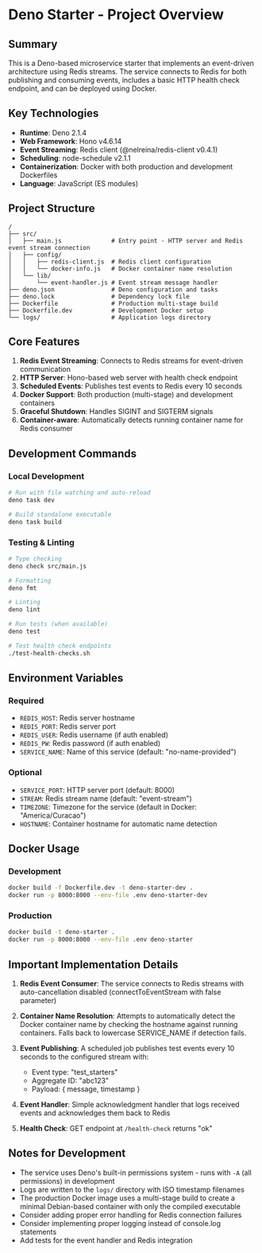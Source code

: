 # Deno Starter - Project Overview

## Summary

This is a Deno-based microservice starter that implements an event-driven
architecture using Redis streams. The service connects to Redis for both
publishing and consuming events, includes a basic HTTP health check endpoint,
and can be deployed using Docker.

## Key Technologies

- **Runtime**: Deno 2.1.4
- **Web Framework**: Hono v4.6.14
- **Event Streaming**: Redis client (@nelreina/redis-client v0.4.1)
- **Scheduling**: node-schedule v2.1.1
- **Containerization**: Docker with both production and development Dockerfiles
- **Language**: JavaScript (ES modules)

## Project Structure

```
/
├── src/
│   ├── main.js              # Entry point - HTTP server and Redis event stream connection
│   ├── config/
│   │   ├── redis-client.js  # Redis client configuration
│   │   └── docker-info.js   # Docker container name resolution
│   └── lib/
│       └── event-handler.js # Event stream message handler
├── deno.json                # Deno configuration and tasks
├── deno.lock                # Dependency lock file
├── Dockerfile               # Production multi-stage build
├── Dockerfile.dev           # Development Docker setup
└── logs/                    # Application logs directory
```

## Core Features

1. **Redis Event Streaming**: Connects to Redis streams for event-driven
   communication
2. **HTTP Server**: Hono-based web server with health check endpoint
3. **Scheduled Events**: Publishes test events to Redis every 10 seconds
4. **Docker Support**: Both production (multi-stage) and development containers
5. **Graceful Shutdown**: Handles SIGINT and SIGTERM signals
6. **Container-aware**: Automatically detects running container name for Redis
   consumer

## Development Commands

### Local Development

```bash
# Run with file watching and auto-reload
deno task dev

# Build standalone executable
deno task build
```

### Testing & Linting

```bash
# Type checking
deno check src/main.js

# Formatting
deno fmt

# Linting
deno lint

# Run tests (when available)
deno test

# Test health check endpoints
./test-health-checks.sh
```

## Environment Variables

### Required

- `REDIS_HOST`: Redis server hostname
- `REDIS_PORT`: Redis server port
- `REDIS_USER`: Redis username (if auth enabled)
- `REDIS_PW`: Redis password (if auth enabled)
- `SERVICE_NAME`: Name of this service (default: "no-name-provided")

### Optional

- `SERVICE_PORT`: HTTP server port (default: 8000)
- `STREAM`: Redis stream name (default: "event-stream")
- `TIMEZONE`: Timezone for the service (default in Docker: "America/Curacao")
- `HOSTNAME`: Container hostname for automatic name detection

## Docker Usage

### Development

```bash
docker build -f Dockerfile.dev -t deno-starter-dev .
docker run -p 8000:8000 --env-file .env deno-starter-dev
```

### Production

```bash
docker build -t deno-starter .
docker run -p 8000:8000 --env-file .env deno-starter
```

## Important Implementation Details

1. **Redis Event Consumer**: The service connects to Redis streams with
   auto-cancellation disabled (connectToEventStream with false parameter)

2. **Container Name Resolution**: Attempts to automatically detect the Docker
   container name by checking the hostname against running containers. Falls
   back to lowercase SERVICE_NAME if detection fails.

3. **Event Publishing**: A scheduled job publishes test events every 10 seconds
   to the configured stream with:
   - Event type: "test_starters"
   - Aggregate ID: "abc123"
   - Payload: { message, timestamp }

4. **Event Handler**: Simple acknowledgment handler that logs received events
   and acknowledges them back to Redis

5. **Health Check**: GET endpoint at `/health-check` returns "ok"

## Notes for Development

- The service uses Deno's built-in permissions system - runs with `-A` (all
  permissions) in development
- Logs are written to the `logs/` directory with ISO timestamp filenames
- The production Docker image uses a multi-stage build to create a minimal
  Debian-based container with only the compiled executable
- Consider adding proper error handling for Redis connection failures
- Consider implementing proper logging instead of console.log statements
- Add tests for the event handler and Redis integration
